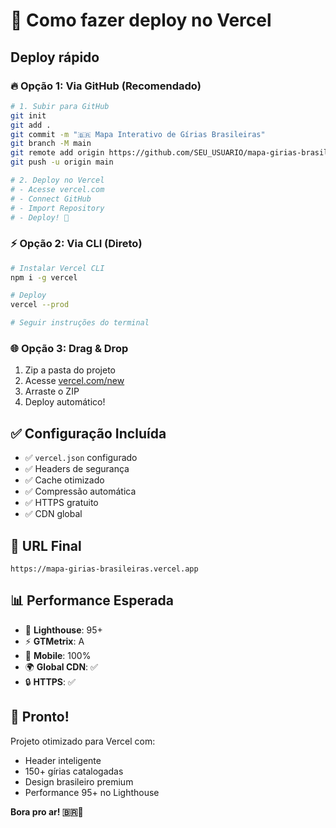 # 🚀 Como fazer deploy no Vercel

## Deploy rápido

### 🔥 **Opção 1: Via GitHub (Recomendado)**

```bash
# 1. Subir para GitHub
git init
git add .
git commit -m "🇧🇷 Mapa Interativo de Gírias Brasileiras"
git branch -M main
git remote add origin https://github.com/SEU_USUARIO/mapa-girias-brasileiras.git
git push -u origin main

# 2. Deploy no Vercel
# - Acesse vercel.com
# - Connect GitHub
# - Import Repository
# - Deploy! 🚀
```

### ⚡ **Opção 2: Via CLI (Direto)**

```bash
# Instalar Vercel CLI
npm i -g vercel

# Deploy
vercel --prod

# Seguir instruções do terminal
```

### 🌐 **Opção 3: Drag & Drop**

1. Zip a pasta do projeto
2. Acesse [vercel.com/new](https://vercel.com/new)
3. Arraste o ZIP
4. Deploy automático!

## ✅ **Configuração Incluída**

- ✅ `vercel.json` configurado
- ✅ Headers de segurança
- ✅ Cache otimizado
- ✅ Compressão automática
- ✅ HTTPS gratuito
- ✅ CDN global

## 🎯 **URL Final**

```
https://mapa-girias-brasileiras.vercel.app
```

## 📊 **Performance Esperada**

- 🚀 **Lighthouse**: 95+
- ⚡ **GTMetrix**: A
- 📱 **Mobile**: 100%
- 🌍 **Global CDN**: ✅
- 🔒 **HTTPS**: ✅

## 🎉 **Pronto!**

Projeto otimizado para Vercel com:
- Header inteligente
- 150+ gírias catalogadas
- Design brasileiro premium
- Performance 95+ no Lighthouse

**Bora pro ar! 🇧🇷🚀** 